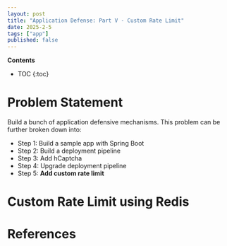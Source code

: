 ```yaml
---
layout: post
title: "Application Defense: Part V - Custom Rate Limit"
date: 2025-2-5
tags: ["app"]
published: false
---
```


**Contents**
* TOC
{:toc}

# Problem Statement

Build a bunch of application defensive mechanisms. This problem can be further broken down into:

* Step 1: Build a sample app with Spring Boot
* Step 2: Build a deployment pipeline
* Step 3: Add hCaptcha
* Step 4: Upgrade deployment pipeline
* Step 5: **Add custom rate limit**

# Custom Rate Limit using Redis




# References

[^1]: []()